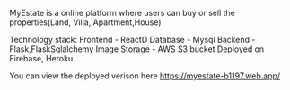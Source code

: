 MyEstate is a online platform where users can buy or sell the properties(Land, Villa, Apartment,House)

Technology stack:
Frontend - ReactD
Database - Mysql
Backend - Flask,FlaskSqlalchemy
Image Storage - AWS S3 bucket
Deployed on Firebase, Heroku

You can view the deployed verison here https://myestate-b1197.web.app/
